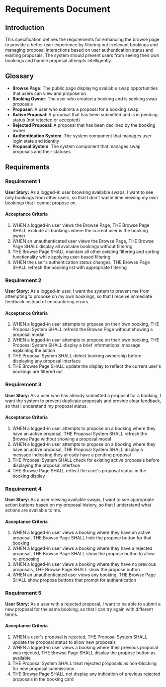 # Requirements Document

## Introduction

This specification defines the requirements for enhancing the browse page to provide a better user experience by filtering out irrelevant bookings and managing proposal interactions based on user authentication status and existing proposals. The system should prevent users from seeing their own bookings and handle proposal attempts intelligently.

## Glossary

- **Browse Page**: The public page displaying available swap opportunities that users can view and propose on
- **Booking Owner**: The user who created a booking and is seeking swap proposals
- **Proposer**: A user who submits a proposal for a booking swap
- **Active Proposal**: A proposal that has been submitted and is in pending status (not rejected or accepted)
- **Rejected Proposal**: A proposal that has been declined by the booking owner
- **Authentication System**: The system component that manages user login state and identity
- **Proposal System**: The system component that manages swap proposals and their statuses

## Requirements

### Requirement 1

**User Story:** As a logged-in user browsing available swaps, I want to see only bookings from other users, so that I don't waste time viewing my own bookings that I cannot propose on.

#### Acceptance Criteria

1. WHEN a logged-in user views the Browse Page, THE Browse Page SHALL exclude all bookings where the current user is the booking owner
2. WHEN an unauthenticated user views the Browse Page, THE Browse Page SHALL display all available bookings without filtering
3. THE Browse Page SHALL maintain all other existing filtering and sorting functionality while applying user-based filtering
4. WHEN the user's authentication status changes, THE Browse Page SHALL refresh the booking list with appropriate filtering

### Requirement 2

**User Story:** As a logged-in user, I want the system to prevent me from attempting to propose on my own bookings, so that I receive immediate feedback instead of encountering errors.

#### Acceptance Criteria

1. WHEN a logged-in user attempts to propose on their own booking, THE Proposal System SHALL refresh the Browse Page without showing a proposal modal
2. WHEN a logged-in user attempts to propose on their own booking, THE Proposal System SHALL display a brief informational message explaining the action
3. THE Proposal System SHALL detect booking ownership before displaying any proposal interface
4. THE Browse Page SHALL update the display to reflect the current user's bookings are filtered out

### Requirement 3

**User Story:** As a user who has already submitted a proposal for a booking, I want the system to prevent duplicate proposals and provide clear feedback, so that I understand my proposal status.

#### Acceptance Criteria

1. WHEN a logged-in user attempts to propose on a booking where they have an active proposal, THE Proposal System SHALL refresh the Browse Page without showing a proposal modal
2. WHEN a logged-in user attempts to propose on a booking where they have an active proposal, THE Proposal System SHALL display a message indicating they already have a pending proposal
3. THE Proposal System SHALL check for existing active proposals before displaying the proposal interface
4. THE Browse Page SHALL reflect the user's proposal status in the booking display

### Requirement 4

**User Story:** As a user viewing available swaps, I want to see appropriate action buttons based on my proposal history, so that I understand what actions are available to me.

#### Acceptance Criteria

1. WHEN a logged-in user views a booking where they have an active proposal, THE Browse Page SHALL hide the propose button for that booking
2. WHEN a logged-in user views a booking where they have a rejected proposal, THE Browse Page SHALL show the propose button to allow re-proposing
3. WHEN a logged-in user views a booking where they have no previous proposals, THE Browse Page SHALL show the propose button
4. WHEN an unauthenticated user views any booking, THE Browse Page SHALL show propose buttons that prompt for authentication

### Requirement 5

**User Story:** As a user with a rejected proposal, I want to be able to submit a new proposal for the same booking, so that I can try again with different terms.

#### Acceptance Criteria

1. WHEN a user's proposal is rejected, THE Proposal System SHALL update the proposal status to allow new proposals
2. WHEN a logged-in user views a booking where their previous proposal was rejected, THE Browse Page SHALL display the propose button as available
3. THE Proposal System SHALL treat rejected proposals as non-blocking for new proposal submissions
4. THE Browse Page SHALL not display any indication of previous rejected proposals in the booking card